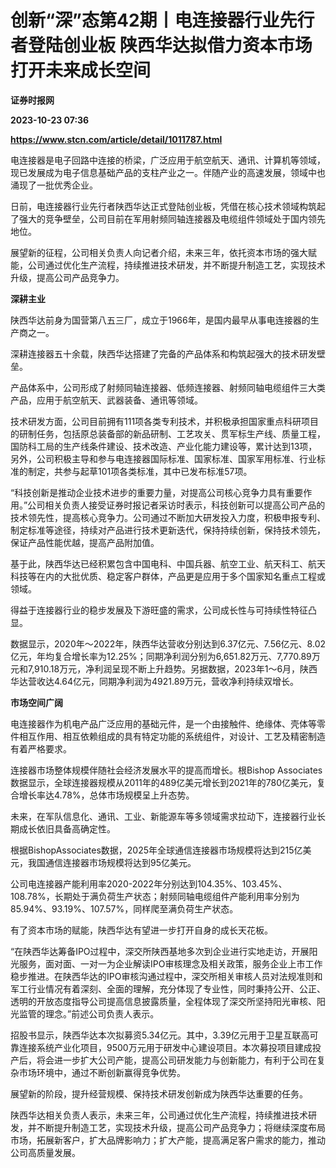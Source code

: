 # 创新“深”态第42期丨电连接器行业先行者登陆创业板 陕西华达拟借力资本市场打开未来成长空间
**证券时报网**

**2023-10-23 07:36**

**https://www.stcn.com/article/detail/1011787.html**

电连接器是电子回路中连接的桥梁，广泛应用于航空航天、通讯、计算机等领域，现已发展成为电子信息基础产品的支柱产业之一。伴随产业的高速发展，领域中也涌现了一批优秀企业。

日前，电连接器行业先行者陕西华达正式登陆创业板，凭借在核心技术领域构筑起了强大的竞争壁垒，公司目前在军用射频同轴连接器及电缆组件领域处于国内领先地位。

展望新的征程，公司相关负责人向记者介绍，未来三年，依托资本市场的强大赋能，公司通过优化生产流程，持续推进技术研发，并不断提升制造工艺，实现技术升级，提高公司产品竞争力。

**深耕主业**

陕西华达前身为国营第八五三厂，成立于1966年，是国内最早从事电连接器的生产商之一。

深耕连接器五十余载，陕西华达搭建了完备的产品体系和构筑起强大的技术研发壁垒。

产品体系中，公司形成了射频同轴连接器、低频连接器、射频同轴电缆组件三大类产品，应用于航空航天、武器装备、通讯等领域。

技术研发方面，公司目前拥有111项各类专利技术，并积极承担国家重点科研项目的研制任务，包括原总装备部的新品研制、工艺攻关、贯军标生产线、质量工程，国防科工局的生产线条件建设、技术改造、产业化能力建设等，累计达到13项，另外，公司积极主导和参与电连接器国际标准、国家标准、国家军用标准、行业标准的制定，共参与起草101项各类标准，其中已发布标准57项。

“科技创新是推动企业技术进步的重要力量，对提高公司核心竞争力具有重要作用。”公司相关负责人接受证券时报记者采访时表示，科技创新可以提高公司产品的技术领先性，提高核心竞争力。公司通过不断加大研发投入力度，积极申报专利、制定标准等途径，持续对产品进行技术更新迭代，保持持续创新，保持技术领先，保证产品性能优越，提高产品附加值。

基于此，陕西华达已经积累包含中国电科、中国兵器、航空工业、航天科工、航天科技等在内的大批优质、稳定客户群体，产品更是应用于多个国家知名重点工程或领域。

得益于连接器行业的稳步发展及下游旺盛的需求，公司成长性与可持续性特征凸显。

数据显示，2020年～2022年，陕西华达营收分别达到6.37亿元、7.56亿元、8.02亿元，年均复合增长率为12.25%；同期净利润分别为6,651.82万元、7,770.89万元和7,910.18万元，净利润呈现不断上升趋势。另据数据，2023年1～6月，陕西华达营收达4.64亿元，同期净利润为4921.89万元，营收净利持续双增长。

**市场空间广阔**

电连接器作为机电产品广泛应用的基础元件，是一个由接触件、绝缘体、壳体等零件相互作用、相互依赖组成的具有特定功能的系统组件，对设计、工艺及精密制造有着严格要求。

连接器市场整体规模伴随社会经济发展水平的提高而增长。根Bishop Associates数据显示，全球连接器规模从2011年的489亿美元增长到2021年的780亿美元，复合增长率达4.78%，总体市场规模呈上升态势。

未来，在军队信息化、通讯、工业、新能源车等多领域需求拉动下，连接器行业长期成长依旧具备高确定性。

根据BishopAssociates数据，2025年全球通信连接器市场规模将达到215亿美元，我国通信连接器市场规模将达到95亿美元。

公司电连接器产能利用率2020-2022年分别达到104.35%、103.45%、108.78%，长期处于满负荷生产状态；射频同轴电缆组件产能利用率分别为85.94%、93.19%、107.57%，同样爬至满负荷生产状态。

有了资本市场的赋能，陕西华达有望进一步打开自身的成长天花板。

“在陕西华达筹备IPO过程中，深交所陕西基地多次到企业进行实地走访，开展阳光服务，面对面、一对一为企业解读IPO审核理念及相关政策，服务企业上市工作稳步推进。在陕西华达的IPO审核沟通过程中，深交所相关审核人员对法规准则和军工行业情况有着深刻、全面的理解，充分体现了专业性，同时秉持公开、公正、透明的开放态度指导公司提高信息披露质量，全程体现了深交所坚持阳光审核、阳光监管的理念。”前述公司负责人表示。

招股书显示，陕西华达本次拟募资5.34亿元。其中，3.39亿元用于卫星互联高可靠连接系统产业化项目，9500万元用于研发中心建设项目。本次募投项目建成投产后，将会进一步扩大公司产能，提高公司研发能力与创新能力，有利于公司在复杂市场环境中，通过不断创新赢得竞争优势。

展望新的阶段，提升经营规模、保持技术研发创新成为陕西华达重要的任务。

陕西华达相关负责人表示，未来三年，公司通过优化生产流程，持续推进技术研发，并不断提升制造工艺，实现技术升级，提高公司产品竞争力；将继续深度布局市场，拓展新客户，扩大品牌影响力；扩大产能，提高满足客户需求的能力，推动公司高质量发展。